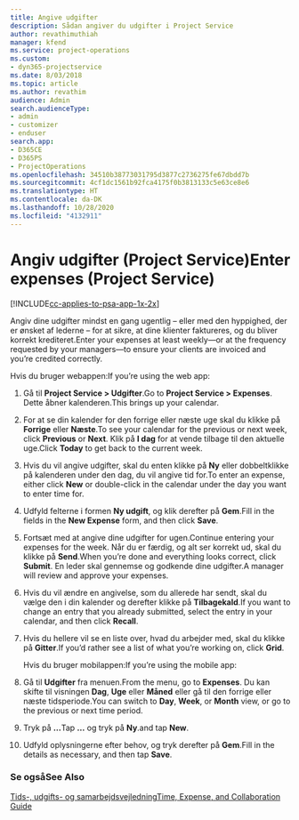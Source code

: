 ```yaml
---
title: Angive udgifter
description: Sådan angiver du udgifter i Project Service
author: revathimuthiah
manager: kfend
ms.service: project-operations
ms.custom:
- dyn365-projectservice
ms.date: 8/03/2018
ms.topic: article
ms.author: revathim
audience: Admin
search.audienceType:
- admin
- customizer
- enduser
search.app:
- D365CE
- D365PS
- ProjectOperations
ms.openlocfilehash: 34510b38773031795d3877c2736275fe67dbdd7b
ms.sourcegitcommit: 4cf1dc1561b92fca4175f0b3813133c5e63ce8e6
ms.translationtype: HT
ms.contentlocale: da-DK
ms.lasthandoff: 10/28/2020
ms.locfileid: "4132911"
---
```

# <a name="enter-expenses-project-service"></a><span data-ttu-id="991f1-103">Angiv udgifter (Project Service)</span><span class="sxs-lookup"><span data-stu-id="991f1-103">Enter expenses (Project Service)</span></span>

[!INCLUDE[cc-applies-to-psa-app-1x-2x](../includes/cc-applies-to-psa-app-1x-2x.md)]

<span data-ttu-id="991f1-104">Angiv dine udgifter mindst en gang ugentlig – eller med den hyppighed, der er ønsket af lederne – for at sikre, at dine klienter faktureres, og du bliver korrekt krediteret.</span><span class="sxs-lookup"><span data-stu-id="991f1-104">Enter your expenses at least weekly—or at the frequency requested by your managers—to ensure your clients are invoiced and you’re credited correctly.</span></span>  
  
 <span data-ttu-id="991f1-105">Hvis du bruger webappen:</span><span class="sxs-lookup"><span data-stu-id="991f1-105">If you’re using the web app:</span></span>  
  
1. <span data-ttu-id="991f1-106">Gå til **Project Service > Udgifter**.</span><span class="sxs-lookup"><span data-stu-id="991f1-106">Go to **Project Service > Expenses**.</span></span> <span data-ttu-id="991f1-107">Dette åbner kalenderen.</span><span class="sxs-lookup"><span data-stu-id="991f1-107">This brings up your calendar.</span></span>  
  
2. <span data-ttu-id="991f1-108">For at se din kalender for den forrige eller næste uge skal du klikke på **Forrige** eller **Næste**.</span><span class="sxs-lookup"><span data-stu-id="991f1-108">To see your calendar for the previous or next week, click **Previous** or **Next**.</span></span> <span data-ttu-id="991f1-109">Klik på **I dag** for at vende tilbage til den aktuelle uge.</span><span class="sxs-lookup"><span data-stu-id="991f1-109">Click **Today** to get back to the current week.</span></span>  
  
3. <span data-ttu-id="991f1-110">Hvis du vil angive udgifter, skal du enten klikke på **Ny** eller dobbeltklikke på kalenderen under den dag, du vil angive tid for.</span><span class="sxs-lookup"><span data-stu-id="991f1-110">To enter an expense, either click **New** or double-click in the calendar under the day you want to enter time for.</span></span>  
  
4. <span data-ttu-id="991f1-111">Udfyld felterne i formen **Ny udgift**, og klik derefter på **Gem**.</span><span class="sxs-lookup"><span data-stu-id="991f1-111">Fill in the fields in the **New Expense** form, and then click **Save**.</span></span>  
  
5. <span data-ttu-id="991f1-112">Fortsæt med at angive dine udgifter for ugen.</span><span class="sxs-lookup"><span data-stu-id="991f1-112">Continue entering your expenses for the week.</span></span> <span data-ttu-id="991f1-113">Når du er færdig, og alt ser korrekt ud, skal du klikke på **Send**.</span><span class="sxs-lookup"><span data-stu-id="991f1-113">When you’re done and everything looks correct, click **Submit**.</span></span> <span data-ttu-id="991f1-114">En leder skal gennemse og godkende dine udgifter.</span><span class="sxs-lookup"><span data-stu-id="991f1-114">A manager will review and approve your expenses.</span></span>  
  
6. <span data-ttu-id="991f1-115">Hvis du vil ændre en angivelse, som du allerede har sendt, skal du vælge den i din kalender og derefter klikke på **Tilbagekald**.</span><span class="sxs-lookup"><span data-stu-id="991f1-115">If you want to change an entry that you already submitted, select the entry in your calendar, and then click **Recall**.</span></span>  
  
7. <span data-ttu-id="991f1-116">Hvis du hellere vil se en liste over, hvad du arbejder med, skal du klikke på **Gitter**.</span><span class="sxs-lookup"><span data-stu-id="991f1-116">If you’d rather see a list of what you’re working on, click **Grid**.</span></span>  
  
   <span data-ttu-id="991f1-117">Hvis du bruger mobilappen:</span><span class="sxs-lookup"><span data-stu-id="991f1-117">If you’re using the mobile app:</span></span>  
  
8. <span data-ttu-id="991f1-118">Gå til **Udgifter** fra menuen.</span><span class="sxs-lookup"><span data-stu-id="991f1-118">From the menu, go to **Expenses**.</span></span>     <span data-ttu-id="991f1-119">Du kan skifte til visningen **Dag**, **Uge** eller **Måned** eller gå til den forrige eller næste tidsperiode.</span><span class="sxs-lookup"><span data-stu-id="991f1-119">You can switch to **Day**, **Week**, or **Month** view, or go to the previous or next time period.</span></span>  
  
9. <span data-ttu-id="991f1-120">Tryk på **…**</span><span class="sxs-lookup"><span data-stu-id="991f1-120">Tap **…**</span></span> <span data-ttu-id="991f1-121">og tryk på **Ny**.</span><span class="sxs-lookup"><span data-stu-id="991f1-121">and tap **New**.</span></span>  
  
10. <span data-ttu-id="991f1-122">Udfyld oplysningerne efter behov, og tryk derefter på **Gem**.</span><span class="sxs-lookup"><span data-stu-id="991f1-122">Fill in the details as necessary, and then tap **Save**.</span></span>  
  
### <a name="see-also"></a><span data-ttu-id="991f1-123">Se også</span><span class="sxs-lookup"><span data-stu-id="991f1-123">See Also</span></span>  
 [<span data-ttu-id="991f1-124">Tids-, udgifts- og samarbejdsvejledning</span><span class="sxs-lookup"><span data-stu-id="991f1-124">Time, Expense, and Collaboration Guide</span></span>](../psa/time-expense-collaboration-guide.md)
